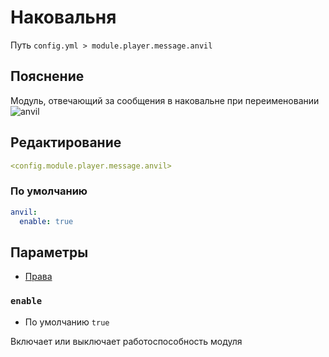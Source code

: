 # Наковальня
Путь `config.yml > module.player.message.anvil`

## Пояснение
Модуль, отвечающий за сообщения в наковальне при переименовании
![anvil](/anvil.gif)

## Редактирование
```yaml
<config.module.player.message.anvil>
```

### По умолчанию
```yaml
anvil:
  enable: true
```

## Параметры

- [Права](/ru/permissions/module/player/message/anvil/)

### `enable`
- По умолчанию `true`

Включает или выключает работоспособность модуля
